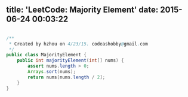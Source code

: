 title: 'LeetCode: Majority Element'
date: 2015-06-24 00:03:22
---
 
```java

/**
 * Created by hzhou on 4/23/15. codeashobby@gmail.com
 */
public class MajorityElement {
    public int majorityElement(int[] nums) {
        assert nums.length > 0;
        Arrays.sort(nums);
        return nums[nums.length / 2];
    }
}
```
